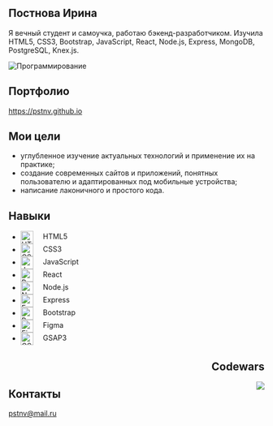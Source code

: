 <section>
  <h1>Постнова Ирина </h1>
  <p>Я вечный студент и самоучка, работаю бэкенд-разработчиком. Изучила HTML5, CSS3, Bootstrap, JavaScript, React, Node.js, Express, MongoDB, PostgreSQL, Knex.js.</p>
  <img src="https://modnica.club/uploads/posts/2021-11/thumbs/1635977296_104-modnica-club-p-graficheskii-minimalizm-113.jpg" alt="Программирование">
</section>

<section>
  <div>
    <h2> Портфолио </h2>
    <a href="https://pstnv.github.io"> https://pstnv.github.io </a>
  </div>
  <div>
    <h2> Мои цели </h2>
    <ul>
      <li> углубленное изучение актуальных технологий и применение их на практике; </li>
      <li> создание современных сайтов и приложений, понятных пользователю и адаптированных под мобильные устройства;</li>
      <li> написание лаконичного и простого кода.</li>
    </ul>
  </div>
  <div>
    <h2> Навыки </h2>
    <ul>
      <li><img src="https://pstnv.github.io/src/icons/techs/icon_html.png" valign="middle" style="margin-right:15px;height:25px;" alt="HTML5"> HTML5 </li>
      <li><img src="https://pstnv.github.io/src/icons/techs/icon_css.png" valign="middle" style="margin-right:15px;height:25px;" alt="CSS3"> CSS3 </li>
      <li><img src="https://pstnv.github.io/src/icons/techs/icon_javascript.png" valign="middle" style="margin-right:15px;height:25px;" alt="JavaScript"> JavaScript </li>
      <li><img src="https://pstnv.github.io/src/icons/techs/icon_react.png" valign="middle" style="margin-right:15px;height:25px;" alt="React"> React </li>
      <li><img src="https://pstnv.github.io/src/icons/techs/icon_node.png" valign="middle" style="margin-right:15px;height:25px;" alt="Node.js"> Node.js </li>
      <li><img src="https://pstnv.github.io/src/icons/techs/icon_express.png" valign="middle" style="margin-right:15px;height:25px;" alt="Express"> Express </li>
      <li><img src="https://pstnv.github.io/src/icons/techs/icon_bootstrap.png" valign="middle" style="margin-right:15px;height:25px;" alt="Bootstrap "> Bootstrap </li>
      <li><img src="https://pstnv.github.io/src/icons/techs/icon_figma.png" valign="middle" style="margin-right:15px;height:25px;" alt="Figma"> Figma </li>
      <li><img src="https://pstnv.github.io/src/icons/techs/icon_gsap.png" valign="middle" style="margin-right:15px;height:25px;" alt="GSAP3"> GSAP3 </li>
    </ul>
  </div>
  <div>
    <h2 align="right"> Codewars </h2>
    <a href="https://www.codewars.com/users/pstnv"> <img align="right" src="https://www.codewars.com/users/pstnv/badges/large"></a>
  </div>  
  <div>
    <h2> Контакты </h2>
    <a href="mailto:pstnv@mail.ru"> pstnv@mail.ru </a>
  </div>
</section>
